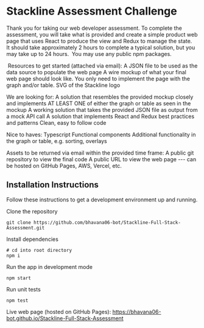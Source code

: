 # Stackline Assessment Challenge
Thank you for taking our web developer assessment. To complete the assessment, you will take what is provided and create a simple product web page that uses React to produce the view and Redux to manage the state.  It should take approximately 2 hours to complete a typical solution, but you may take up to 24 hours.  You may use any public npm packages.

 Resources to get started (attached via email):
A JSON file to be used as the data source to populate the web page
A wire mockup of what your final web page should look like.  You only need to implement the page with the graph and/or table.
SVG of the Stackline logo

We are looking for:
A solution that resembles the provided mockup closely and implements AT LEAST ONE of either the graph or table as seen in the mockup
A working solution that takes the provided JSON file as output from a mock API call
A solution that implements React and Redux best practices and patterns
Clean, easy to follow code

Nice to haves:
Typescript
Functional components
Additional functionality in the graph or table, e.g. sorting, overlays

Assets to be returned via email within the provided time frame:
A public git repository to view the final code
A public URL to view the web page --- can be hosted on GitHub Pages, AWS, Vercel, etc.

## Installation Instructions

Follow these instructions to get a development environment up and running.

Clone the repository

```
git clone https://github.com/bhavana06-bot/Stackline-Full-Stack-Assessment.git
```

Install dependencies

```
# cd into root directory
npm i
```

Run the app in development mode

```
npm start
```

Run unit tests

```
npm test
```
Live web page (hosted on GitHub Pages): https://bhavana06-bot.github.io/Stackline-Full-Stack-Assessment

